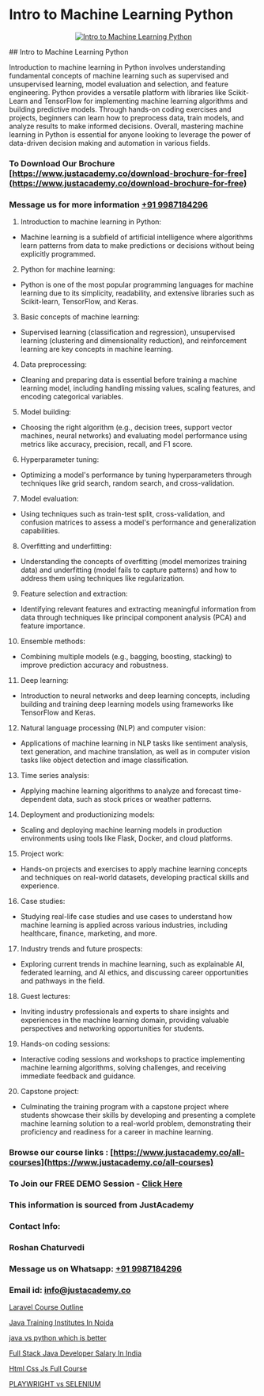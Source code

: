 # Intro to Machine Learning Python

<p align="center">
  <a href="https://justacademy.co/course-detail/machine-learning">
    <img src="https://justacademy.co/storage2/course_image/1709713428_course_image.webp" alt="Intro to Machine Learning Python">
  </a>
</p>
## Intro to Machine Learning Python

Introduction to machine learning in Python involves understanding fundamental concepts of machine learning such as supervised and unsupervised learning, model evaluation and selection, and feature engineering. Python provides a versatile platform with libraries like Scikit-Learn and TensorFlow for implementing machine learning algorithms and building predictive models. Through hands-on coding exercises and projects, beginners can learn how to preprocess data, train models, and analyze results to make informed decisions. Overall, mastering machine learning in Python is essential for anyone looking to leverage the power of data-driven decision making and automation in various fields.
### To Download Our Brochure [https://www.justacademy.co/download-brochure-for-free](https://www.justacademy.co/download-brochure-for-free)
### Message us for more information [+91 9987184296](https://api.whatsapp.com/send?phone=919987184296)
1) Introduction to machine learning in Python:
- Machine learning is a subfield of artificial intelligence where algorithms learn patterns from data to make predictions or decisions without being explicitly programmed.

2) Python for machine learning:
- Python is one of the most popular programming languages for machine learning due to its simplicity, readability, and extensive libraries such as Scikit-learn, TensorFlow, and Keras.

3) Basic concepts of machine learning:
- Supervised learning (classification and regression), unsupervised learning (clustering and dimensionality reduction), and reinforcement learning are key concepts in machine learning.

4) Data preprocessing:
- Cleaning and preparing data is essential before training a machine learning model, including handling missing values, scaling features, and encoding categorical variables.

5) Model building:
- Choosing the right algorithm (e.g., decision trees, support vector machines, neural networks) and evaluating model performance using metrics like accuracy, precision, recall, and F1 score.

6) Hyperparameter tuning:
- Optimizing a model's performance by tuning hyperparameters through techniques like grid search, random search, and cross-validation.

7) Model evaluation:
- Using techniques such as train-test split, cross-validation, and confusion matrices to assess a model's performance and generalization capabilities.

8) Overfitting and underfitting:
- Understanding the concepts of overfitting (model memorizes training data) and underfitting (model fails to capture patterns) and how to address them using techniques like regularization.

9) Feature selection and extraction:
- Identifying relevant features and extracting meaningful information from data through techniques like principal component analysis (PCA) and feature importance.

10) Ensemble methods:
- Combining multiple models (e.g., bagging, boosting, stacking) to improve prediction accuracy and robustness.

11) Deep learning:
- Introduction to neural networks and deep learning concepts, including building and training deep learning models using frameworks like TensorFlow and Keras.

12) Natural language processing (NLP) and computer vision:
- Applications of machine learning in NLP tasks like sentiment analysis, text generation, and machine translation, as well as in computer vision tasks like object detection and image classification.

13) Time series analysis:
- Applying machine learning algorithms to analyze and forecast time-dependent data, such as stock prices or weather patterns.

14) Deployment and productionizing models:
- Scaling and deploying machine learning models in production environments using tools like Flask, Docker, and cloud platforms.

15) Project work:
- Hands-on projects and exercises to apply machine learning concepts and techniques on real-world datasets, developing practical skills and experience.

16) Case studies:
- Studying real-life case studies and use cases to understand how machine learning is applied across various industries, including healthcare, finance, marketing, and more.

17) Industry trends and future prospects:
- Exploring current trends in machine learning, such as explainable AI, federated learning, and AI ethics, and discussing career opportunities and pathways in the field.

18) Guest lectures:
- Inviting industry professionals and experts to share insights and experiences in the machine learning domain, providing valuable perspectives and networking opportunities for students.

19) Hands-on coding sessions:
- Interactive coding sessions and workshops to practice implementing machine learning algorithms, solving challenges, and receiving immediate feedback and guidance.

20) Capstone project:
- Culminating the training program with a capstone project where students showcase their skills by developing and presenting a complete machine learning solution to a real-world problem, demonstrating their proficiency and readiness for a career in machine learning.

### Browse our course links : [https://www.justacademy.co/all-courses](https://www.justacademy.co/all-courses) 
### To Join our FREE DEMO Session - [Click Here](https://www.justacademy.co/register-for-course-demo)


### This information is sourced from JustAcademy
### Contact Info:
### Roshan Chaturvedi
### Message us on Whatsapp: [+91 9987184296](https://api.whatsapp.com/send?phone=919987184296)
### Email id: [info@justacademy.co](mailto:info@justacademy.co)
                
[Laravel Course Outline](https://www.linkedin.com/pulse/laravel-course-outline-justacademy-hyderabad-ufftc?trackingId=YZitV6Yblr06yacNVEMpzQ%3D%3D&lipi=urn%3Ali%3Apage%3Ad_flagship3_company_admin%3BIabnSlYPS7K8e0EtwSHvsQ%3D%3D)

[Java Training Institutes In Noida](https://www.linkedin.com/pulse/java-training-institutes-noida-justacademy-boston-tqoje?trackingId=ahWbxRzawTZ%2FT43YqyzyTQ%3D%3D&lipi=urn%3Ali%3Apage%3Ad_flagship3_company_admin%3ByHVlcoLQTcuBfUU9SYITnA%3D%3D)

[java vs python which is better](https://medium.com/@abhidnya.1068/java-vs-python-which-is-better-23ca4a1c9425)

[Full Stack Java Developer Salary In India](https://medium.com/@mahi3106/full-stack-java-developer-salary-in-india-db9d71b1fa08)

[Html Css Js Full Course](https://justacademyin.github.io/justacademy/html-css-js-full-course)

[PLAYWRIGHT vs SELENIUM](https://justacademyin.github.io/justacademy/playwright-vs-selenium)

